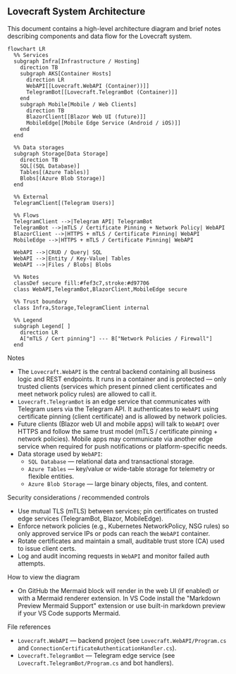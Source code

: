 ## Lovecraft System Architecture

This document contains a high-level architecture diagram and brief notes describing components and data flow for the Lovecraft system.

```mermaid
flowchart LR
  %% Services
  subgraph Infra[Infrastructure / Hosting]
    direction TB
    subgraph AKS[Container Hosts]
      direction LR
      WebAPI[[Lovecraft.WebAPI (Container))]]
      TelegramBot[[Lovecraft.TelegramBot (Container)]]
    end
    subgraph Mobile[Mobile / Web Clients]
      direction TB
      BlazorClient[[Blazor Web UI (future)]]
      MobileEdge[[Mobile Edge Service (Android / iOS)]]
    end
  end

  %% Data storages
  subgraph Storage[Data Storage]
    direction TB
    SQL[(SQL Database)]
    Tables[(Azure Tables)]
    Blobs[(Azure Blob Storage)]
  end

  %% External
  TelegramClient[(Telegram Users)]

  %% Flows
  TelegramClient -->|Telegram API| TelegramBot
  TelegramBot -->|mTLS / Certificate Pinning + Network Policy| WebAPI
  BlazorClient -->|HTTPS + mTLS / Certificate Pinning| WebAPI
  MobileEdge -->|HTTPS + mTLS / Certificate Pinning| WebAPI

  WebAPI -->|CRUD / Query| SQL
  WebAPI -->|Entity / Key-Value| Tables
  WebAPI -->|Files / Blobs| Blobs

  %% Notes
  classDef secure fill:#fef3c7,stroke:#d97706
  class WebAPI,TelegramBot,BlazorClient,MobileEdge secure

  %% Trust boundary
  class Infra,Storage,TelegramClient internal

  %% Legend
  subgraph Legend[ ]
    direction LR
    A["mTLS / Cert pinning"] --- B["Network Policies / Firewall"]
  end

```

Notes
- The `Lovecraft.WebAPI` is the central backend containing all business logic and REST endpoints. It runs in a container and is protected — only trusted clients (services which present pinned client certificates and meet network policy rules) are allowed to call it.
- `Lovecraft.TelegramBot` is an edge service that communicates with Telegram users via the Telegram API. It authenticates to `WebAPI` using certificate pinning (client certificate) and is allowed by network policies.
- Future clients (Blazor web UI and mobile apps) will talk to `WebAPI` over HTTPS and follow the same trust model (mTLS / certificate pinning + network policies). Mobile apps may communicate via another edge service when required for push notifications or platform-specific needs.
- Data storage used by `WebAPI`:
  - `SQL Database` — relational data and transactional storage.
  - `Azure Tables` — key/value or wide-table storage for telemetry or flexible entities.
  - `Azure Blob Storage` — large binary objects, files, and content.

Security considerations / recommended controls
- Use mutual TLS (mTLS) between services; pin certificates on trusted edge services (TelegramBot, Blazor, MobileEdge).
- Enforce network policies (e.g., Kubernetes NetworkPolicy, NSG rules) so only approved service IPs or pods can reach the `WebAPI` container.
- Rotate certificates and maintain a small, auditable trust store (CA) used to issue client certs.
- Log and audit incoming requests in `WebAPI` and monitor failed auth attempts.

How to view the diagram
- On GitHub the Mermaid block will render in the web UI (if enabled) or with a Mermaid renderer extension. In VS Code install the "Markdown Preview Mermaid Support" extension or use built-in markdown preview if your VS Code supports Mermaid.

File references
- `Lovecraft.WebAPI` — backend project (see `Lovecraft.WebAPI/Program.cs` and `ConnectionCertificateAuthenticationHandler.cs`).
- `Lovecraft.TelegramBot` — Telegram edge service (see `Lovecraft.TelegramBot/Program.cs` and bot handlers).
